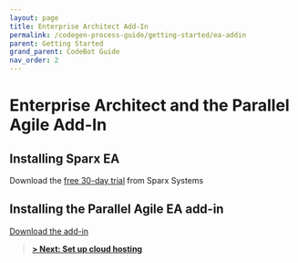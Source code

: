 ```yaml
---
layout: page
title: Enterprise Architect Add-In
permalink: /codegen-process-guide/getting-started/ea-addin
parent: Getting Started
grand_parent: CodeBot Guide
nav_order: 2
---
```


# Enterprise Architect and the Parallel Agile Add-In

## Installing Sparx EA

Download the [free 30-day trial](https://sparxsystems.com/products/ea/trial/request.html) from Sparx Systems


## Installing the Parallel Agile EA add-in

[Download the add-in](https://parallelagile.net/EA)


> **[> Next: Set up cloud hosting](hosting)**

